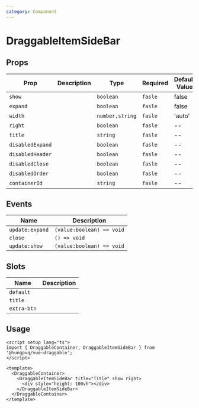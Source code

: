 ```yaml
---
category: Component
---
```


# DraggableItemSideBar

<FunctionInfo fn="DraggableItemSideBar" />

## Props

| Prop             | Description | Type            | Required | Default Value |
| ---------------- | ----------- | --------------- | -------- | ------------- |
| `show`           |             | `boolean`       | `fasle`  | false         |
| `expand`         |             | `boolean`       | `fasle`  | false         |
| `width`          |             | `number,string` | `fasle`  | 'auto'        |
| `right`          |             | `boolean`       | `fasle`  | --            |
| `title`          |             | `string`        | `fasle`  | --            |
| `disabledExpand` |             | `boolean`       | `fasle`  | --            |
| `disabledHeader` |             | `boolean`       | `fasle`  | --            |
| `disabledClose`  |             | `boolean`       | `fasle`  | --            |
| `disabledOrder`  |             | `boolean`       | `fasle`  | --            |
| `containerId`    |             | `string`        | `fasle`  | --            |

## Events

| Name            | Description               |
| --------------- | ------------------------- |
| `update:expand` | `(value:boolean) => void` |
| `close`         | `() => void`              |
| `update:show`   | `(value:boolean) => void` |

## Slots

| Name        | Description |
| ----------- | ----------- |
| `default`   |             |
| `title`     |             |
| `extra-btn` |             |

## Usage

```vue
<script setup lang="ts">
import { DraggableContainer, DraggableItemSideBar } from '@hungpvq/vue-draggable';
</script>

<template>
  <DraggableContainer>
    <DraggableItemSideBar title="Title" show right>
      <div style="height: 100vh"></div>
    </DraggableItemSideBar>
  </DraggableContainer>
</template>
```
